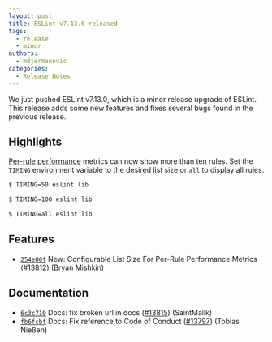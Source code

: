 ```yaml
---
layout: post
title: ESLint v7.13.0 released
tags:
  - release
  - minor
authors:
  - mdjermanovic
categories:
  - Release Notes
---
```


We just pushed ESLint v7.13.0, which is a minor release upgrade of ESLint. This release adds some new features and fixes several bugs found in the previous release.


## Highlights

[Per-rule performance](https://eslint.org/docs/developer-guide/working-with-rules#per-rule-performance) metrics can now show more than ten rules. Set the `TIMING` environment variable to the desired list size or `all` to display all rules.

```bash
$ TIMING=50 eslint lib

$ TIMING=100 eslint lib

$ TIMING=all eslint lib
```


## Features


* [`254e00f`](https://github.com/eslint/eslint/commit/254e00fea8745ff5a8bcc8cb874fcfd02996d81b) New: Configurable List Size For Per-Rule Performance Metrics ([#13812](https://github.com/eslint/eslint/issues/13812)) (Bryan Mishkin)








## Documentation


* [`6c3c710`](https://github.com/eslint/eslint/commit/6c3c710ade7cd8654990f1adb55b58f038eab92d) Docs: fix broken url in docs ([#13815](https://github.com/eslint/eslint/issues/13815)) (SaintMalik)
* [`fb6fcbf`](https://github.com/eslint/eslint/commit/fb6fcbfe0a8c41b92f0a33ab90f159037bd195e2) Docs: Fix reference to Code of Conduct ([#13797](https://github.com/eslint/eslint/issues/13797)) (Tobias Nießen)








